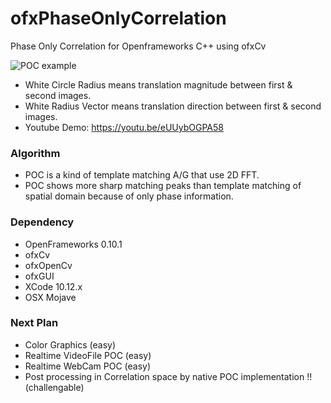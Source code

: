 # ofxPhaseOnlyCorrelation
Phase Only Correlation for Openframeworks C++ using ofxCv

![POC example]( https://github.com/bemoregt/ofxPhaseOnlyCorrelation/blob/master/result.png "POC")
- White Circle Radius means translation magnitude between first & second images. 
- White Radius Vector means translation direction between first & second images.
- Youtube Demo: https://youtu.be/eUUybOGPA58

### Algorithm
- POC is a kind of template matching A/G that use 2D FFT. 
- POC shows more sharp matching peaks than template matching of spatial domain because of only phase information.

### Dependency
- OpenFrameworks 0.10.1
- ofxCv
- ofxOpenCv
- ofxGUI
- XCode 10.12.x
- OSX Mojave

### Next Plan
- Color Graphics (easy)
- Realtime VideoFile POC (easy)
- Realtime WebCam POC (easy)
- Post processing in Correlation space by native POC implementation !! (challengable)


